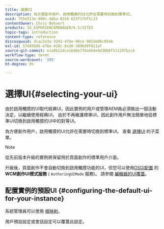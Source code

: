 ```yaml
---
title: 選擇UI
description: 為方便創作用戶，啟用觸摸的UI允許在需要時切換到標準UI。
uuid: 755e513e-990c-4dba-8316-623f17bf5c33
contentOwner: Chris Bohnert
products: SG_EXPERIENCEMANAGER/6.5/SITES
topic-tags: introduction
content-type: reference
discoiquuid: dcac2a3a-3241-47de-96ce-982ab0bc05eb
exl-id: 57d45b06-e76e-420c-8cd0-389bd9f811af
source-git-commit: e1a0b114ce16d0e7f6a464e9d30b8f111297bcc6
workflow-type: tm+mt
source-wordcount: '195'
ht-degree: 0%

---
```


# 選擇UI{#selecting-your-ui}

由於啟用觸摸的UI取代經典UI，因此實例的用戶或管理AEM員必須做出一個活動決定，以繼續使用經典UI。 由於不再維護標準UI，因此創作用戶無法簡單地從標準UI切換到啟用觸摸的UI中的對等UI。

為方便創作用戶，啟用觸摸的UI允許在需要時切換到標準UI。 查看 [選擇UI](/help/sites-authoring/select-ui.md) 的子菜單。

>[!NOTE]
>
>從先前版本升級的實例將保留用於頁面創作的標準用戶介面。
>
>升級後，頁面創作不會自動切換到啟用觸摸功能的UI，但您可以使用[OSGi配置](/help/sites-deploying/configuring-osgi.md) 的 **WCM創作UI模式服務** ( `AuthoringUIMode` 服務)。 請參閱 [編輯器的UI覆蓋](#uioverridesfortheeditor)。

## 配置實例的預設UI {#configuring-the-default-ui-for-your-instance}

系統管理員可以使用 [根映射](/help/sites-deploying/osgi-configuration-settings.md#daycqrootmapping)。

用戶預設設定或會話設定可以覆蓋此設定。
